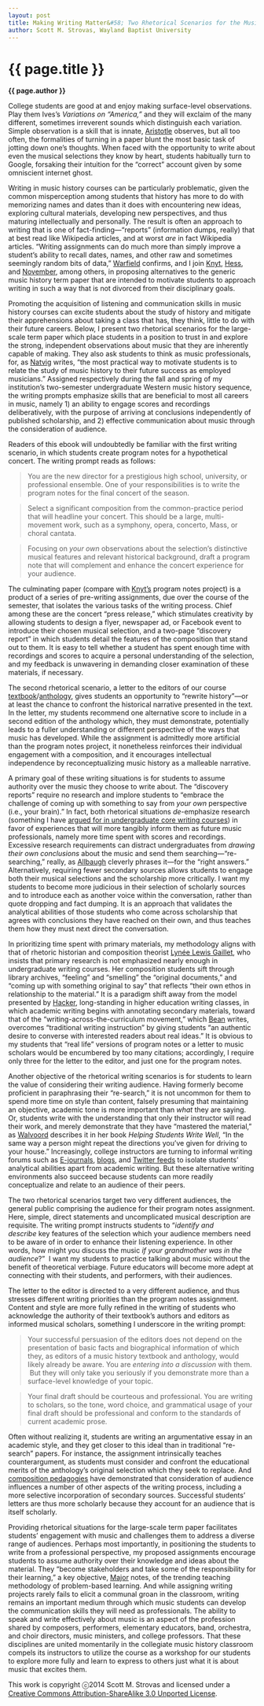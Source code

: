 ```yaml
---
layout: post
title: Making Writing Matter&#58; Two Rhetorical Scenarios for the Music History Term Paper
author: Scott M. Strovas, Wayland Baptist University
---
```


{{ page.title }}
================

**{{ page.author }}**

College students are good at and enjoy making surface-level observations. Play them Ives’s *Variations on “America,”* and they will exclaim of the many different, sometimes irreverent sounds which distinguish each variation. Simple observation is a skill that is innate, [Aristotle](http://www.google.com/url?q=http%3A%2F%2Fclassics.mit.edu%2FAristotle%2Fmetaphysics.1.i.html&sa=D&sntz=1&usg=AFQjCNEvlbo6yjhi2z4zmPaDEbdpq_at7Q) observes, but all too often, the formalities of turning in a paper blunt the most basic task of jotting down one’s thoughts. When faced with the opportunity to write about even the musical selections they know by heart, students habitually turn to Google, forsaking their intuition for the “correct” account given by some omniscient internet ghost.

Writing in music history courses can be particularly problematic, given the common misperception among students that history has more to do with memorizing names and dates than it does with encountering new ideas, exploring cultural materials, developing new perspectives, and thus maturing intellectually and personally. The result is often an approach to writing that is one of fact-finding—“reports” (information dumps, really) that at best read like Wikipedia articles, and at worst *are* in fact Wikipedia articles. “Writing assignments can do much more than simply improve a student’s ability to recall dates, names, and other raw and sometimes seemingly random bits of data,” [Warfield](https://www.google.com/url?q=https%3A%2F%2Fopenlibrary.org%2Fworks%2FOL16557937W%2FThe_music_history_classroom&sa=D&sntz=1&usg=AFQjCNE-PrdoQcwihlzYZJbAyp8Cfl59pA) confirms, and I join [Knyt](http://www.google.com/url?q=http%3A%2F%2Fwww.ams-net.org%2Fojs%2Findex.php%2Fjmhp%2Farticle%2Fview%2F95%2F123&sa=D&sntz=1&usg=AFQjCNEo0hh07Ue38G7QL5GsDDA7XR53nQ), [Hess](https://www.google.com/url?q=https%3A%2F%2Fopenlibrary.org%2Fworks%2FOL8477219W%2FTeaching_Music_History&sa=D&sntz=1&usg=AFQjCNEhnbN8VSpmqbJ7KYmsa3W2FOvyqA), and [November](http://www.google.com/url?q=http%3A%2F%2Fwww.ams-net.org%2Fojs%2Findex.php%2Fjmhp%2Farticle%2Fview%2F31%2F59&sa=D&sntz=1&usg=AFQjCNG0HGg_HSh7mvEqLmjYeJ8JqrrBRg), among others, in proposing alternatives to the generic music history term paper that are intended to motivate students to approach writing in such a way that is not divorced from their disciplinary goals.

Promoting the acquisition of listening and communication skills in music history courses can excite students about the study of history and mitigate their apprehensions about taking a class that has, they think, little to do with their future careers. Below, I present two rhetorical scenarios for the large-scale term paper which place students in a position to trust in and explore the strong, independent observations about music that they are inherently capable of making. They also ask students to think as music professionals, for, as [Natvig](https://www.google.com/url?q=https%3A%2F%2Fopenlibrary.org%2Fworks%2FOL16557937W%2FThe_music_history_classroom&sa=D&sntz=1&usg=AFQjCNE-PrdoQcwihlzYZJbAyp8Cfl59pA) writes, “the most practical way to motivate students is to relate the study of music history to their future success as employed musicians.” Assigned respectively during the fall and spring of my institution’s two-semester undergraduate Western music history sequence, the writing prompts emphasize skills that are beneficial to most all careers in music, namely 1) an ability to engage scores and recordings deliberatively, with the purpose of arriving at conclusions independently of published scholarship, and 2) effective communication about music through the consideration of audience.

Readers of this ebook will undoubtedly be familiar with the first writing scenario, in which students create program notes for a hypothetical concert. The writing prompt reads as follows:

> You are the new director for a prestigious high school, university, or professional ensemble. One of your responsibilities is to write the program notes for the final concert of the season.

> Select a significant composition from the common-practice period that will headline your concert. This should be a large, multi-movement work, such as a symphony, opera, concerto, Mass, or choral cantata.

> Focusing on *your own* observations about the selection’s distinctive musical features and relevant historical background, draft a program note that will complement and enhance the concert experience for your audience.

The culminating paper (compare with [Knyt’s](http://www.google.com/url?q=http%3A%2F%2Fwww.ams-net.org%2Fojs%2Findex.php%2Fjmhp%2Farticle%2Fview%2F95%2F123&sa=D&sntz=1&usg=AFQjCNEo0hh07Ue38G7QL5GsDDA7XR53nQ) program notes project) is a product of a series of pre-writing assignments, due over the course of the semester, that isolates the various tasks of the writing process. Chief among these are the concert “press release,” which stimulates creativity by allowing students to design a flyer, newspaper ad, or Facebook event to introduce their chosen musical selection, and a two-page “discovery report” in which students detail the features of the composition that stand out to them. It is easy to tell whether a student has spent enough time with recordings and scores to acquire a personal understanding of the selection, and my feedback is unwavering in demanding closer examination of these materials, if necessary.

The second rhetorical scenario, a letter to the editors of our course [textbook](https://www.google.com/url?q=https%3A%2F%2Fopenlibrary.org%2Fbooks%2FOL23696722M%2FMusic_in_western_civilization&sa=D&sntz=1&usg=AFQjCNGt5dPJLUeGlvY94GXE6Z_M53FEDw)/[anthology](https://www.google.com/url?q=https%3A%2F%2Fopenlibrary.org%2Fworks%2FOL12405724W%2FAnthology_for_music_in_western_civilization&sa=D&sntz=1&usg=AFQjCNHlEbtfnxTRBt3EHPEXW_Hv8ZNgsA), gives students an opportunity to “rewrite history”—or at least the chance to confront the historical narrative presented in the text. In the letter, my students recommend one alternative score to include in a second edition of the anthology which, they must demonstrate, potentially leads to a fuller understanding or different perspective of the ways that music has developed. While the assignment is admittedly more artificial than the program notes project, it nonetheless reinforces their individual engagement with a composition, and it encourages intellectual independence by reconceptualizing music history as a malleable narrative.

A primary goal of these writing situations is for students to assume authority over the music they choose to write about. The “discovery reports” require no research and implore students to “embrace the challenge of coming up with something to say from *your own* perspective (i.e., your brain).” In fact, both rhetorical situations *de*-emphasize research (something I have [argued for in undergraduate core writing courses](https://www.google.com/url?q=https%3A%2F%2Fjournals.tdl.org%2Fceaforum%2Findex.php%2Fceaforum%2Farticle%2Fview%2F6340%2F5967&sa=D&sntz=1&usg=AFQjCNFx7tzuS7fgoclNHf_aYJahIGdyeg)) in favor of experiences that will more tangibly inform them as future music professionals, namely more time spent with scores and recordings. Excessive research requirements can distract undergraduates from *drawing their own conclusions* about the music and send them searching—“re-searching,” really, as [Allbaugh](http://www.google.com/url?q=http%3A%2F%2Fwww.thomasallbaugh.com%2Fpretexts-for-writing%2F&sa=D&sntz=1&usg=AFQjCNGsoHRi4hdNQFkjvQ9x7hnVQpfD4w) cleverly phrases it—for the “right answers.” Alternatively, requiring fewer secondary sources allows students to engage both their musical selections and the scholarship more critically. I want my students to become more judicious in their selection of scholarly sources and to introduce each as another voice within the conversation, rather than quote dropping and fact dumping. It is an approach that validates the analytical abilities of those students who come across scholarship that agrees with conclusions they have reached on their own, and thus teaches them how they must next direct the conversation.

In prioritizing time spent with primary materials, my methodology aligns with that of rhetoric historian and composition theorist [Lynée Lewis Gaillet](http://www.google.com/url?q=http%3A%2F%2Fwww.english.fsu.edu%2Frhetcomp%2Ftranscripts%2Fgaillet.pdf&sa=D&sntz=1&usg=AFQjCNHbP4BTArMzNSWsrWi9JwA8d0LXxg), who insists that primary research is not emphasized nearly enough in undergraduate writing courses. Her composition students sift through library archives, “feeling” and “smelling” the “original documents,” and “coming up with something original to say” that reflects “their own ethos in relationship to the material.” It is a paradigm shift away from the model presented by [Hacker](https://www.google.com/url?q=https%3A%2F%2Fopenlibrary.org%2Fworks%2FOL16082083W%2FA_writer's_reference&sa=D&sntz=1&usg=AFQjCNFEOsMfPteeIttACKfA1r8_6QreGA), long-standing in higher education writing classes, in which academic writing begins with annotating secondary materials, toward that of the “writing-across-the-curriculum movement,” which [Bean](https://www.google.com/url?q=https%3A%2F%2Fopenlibrary.org%2Fworks%2FOL12338350W%2FEngaging_ideas&sa=D&sntz=1&usg=AFQjCNH5Y2kQSMVyruZNJEz6lLFMgFI-WA) writes, overcomes “traditional writing instruction” by giving students “an authentic desire to converse with interested readers about real ideas.” It is obvious to my students that “real life” versions of program notes or a letter to music scholars would be encumbered by too many citations; accordingly, I require only three for the letter to the editor, and just one for the program notes.

Another objective of the rhetorical writing scenarios is for students to learn the value of considering their writing audience. Having formerly become proficient in paraphrasing their “re-search,” it is not uncommon for them to spend more time on style than content, falsely presuming that maintaining an objective, academic tone is more important than *what* they are saying. Or, students write with the understanding that only their instructor will read their work, and merely demonstrate that they have “mastered the material,” as [Walvoord](https://www.google.com/url?q=https%3A%2F%2Fopenlibrary.org%2Fbooks%2FOL2719190M%2FHelping_students_write_well&sa=D&sntz=1&usg=AFQjCNFyIZZfDs5MQkGtMC8a_rwpDPBgXw) describes it in her book *Helping Students Write Well*, “In the same way a person might repeat the directions you’ve given for driving to your house.” Increasingly, college instructors are turning to informal writing forums such as [E-journals](http://www.google.com/url?q=http%3A%2F%2Fwww.ams-net.org%2Fojs%2Findex.php%2Fjmhp%2Farticle%2Fview%2F92%2F124&sa=D&sntz=1&usg=AFQjCNH57fQO0X91PmfSxWYrq-HVEmPvog), [blogs](http://www.google.com/url?q=http%3A%2F%2Fwww.ams-net.org%2Fojs%2Findex.php%2Fjmhp%2Farticle%2Fview%2F101%2F126&sa=D&sntz=1&usg=AFQjCNHGJDuoH-boUEq-LYI-9nBj50rVFw), and [Twitter feeds](http://www.google.com/url?q=http%3A%2F%2Fwww.flipcamp.org%2Fengagingstudents%2Fludwig.html&sa=D&sntz=1&usg=AFQjCNHmb5gNPvqGZFWeD6k8fpvJZmKsyg) to isolate students’ analytical abilities apart from academic writing. But these alternative writing environments also succeed because students can more readily conceptualize and relate to an audience of their peers.

The two rhetorical scenarios target two very different audiences, the general public comprising the audience for their program notes assignment. Here, simple, direct statements and uncomplicated musical description are requisite. The writing prompt instructs students to “*identify and describe* key features of the selection which your audience members need to be aware of in order to enhance their listening experience. In other words, how might you discuss the music *if your grandmother was in the audience*?”  I want my students to practice talking about music without the benefit of theoretical verbiage. Future educators will become more adept at connecting with their students, and performers, with their audiences.

The letter to the editor is directed to a very different audience, and thus stresses different writing priorities than the program notes assignment. Content and style are more fully refined in the writing of students who acknowledge the authority of their textbook’s authors and editors as informed musical scholars, something I underscore in the writing prompt:

> Your successful persuasion of the editors does not depend on the presentation of basic facts and biographical information of which they, as editors of a music history textbook and anthology, would likely already be aware. You are *entering into a discussion* with them.  But they will only take you seriously if you demonstrate more than a surface-level knowledge of your topic.

> Your final draft should be courteous and professional. You are writing to scholars, so the tone, word choice, and grammatical usage of your final draft should be professional and conform to the standards of current academic prose.

Often without realizing it, students are writing an argumentative essay in an academic style, and they get closer to this ideal than in traditional “re-search” papers. For instance, the assignment intrinsically teaches counterargument, as students must consider and confront the educational merits of the anthology’s original selection which they seek to replace. And [composition pedagogies](https://www.google.com/url?q=https%3A%2F%2Fopenlibrary.org%2Fbooks%2FOL2719190M%2FHelping_students_write_well&sa=D&sntz=1&usg=AFQjCNFyIZZfDs5MQkGtMC8a_rwpDPBgXw) have demonstrated that consideration of audience influences a number of other aspects of the writing process, including a more selective incorporation of secondary sources. Successful students’ letters are thus more scholarly because they account for an audience that is itself scholarly.

Providing rhetorical situations for the large-scale term paper facilitates students’ engagement with music and challenges them to address a diverse range of audiences. Perhaps most importantly, in positioning the students to write from a professional perspective, my proposed assignments encourage students to assume authority over their knowledge and ideas about the material. They “become stakeholders and take some of the responsibility for their learning,” a key objective, [Major](http://www.google.com/url?q=http%3A%2F%2Fwww.jstor.org%2Fstable%2F27797926&sa=D&sntz=1&usg=AFQjCNFyQ4SMr3DDvGbGmKPiwwo6sDYmEw) notes, of the trending teaching methodology of problem-based learning. And while assigning writing projects rarely fails to elicit a communal groan in the classroom, writing remains an important medium through which music students can develop the communication skills they will need as professionals. The ability to speak and write effectively about music is an aspect of the profession shared by composers, performers, elementary educators, band, orchestra, and choir directors, music ministers, and college professors. That these disciplines are united momentarily in the collegiate music history classroom compels its instructors to utilize the course as a workshop for our students to explore more fully and learn to express to others just what it is about music that excites them.

This work is copyright ⓒ2014 Scott M. Strovas and licensed under a [Creative Commons Attribution-ShareAlike 3.0 Unported License](http://www.google.com/url?q=http%3A%2F%2Fcreativecommons.org%2Flicenses%2Fby-sa%2F3.0%2F&sa=D&sntz=1&usg=AFQjCNG4j2oPozXv2_VqmmLiVAToFtwKdA).


